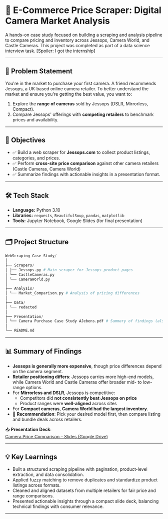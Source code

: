 # 🛒 E-Commerce Price Scraper: Digital Camera Market Analysis

A hands-on case study focused on building a scraping and analysis pipeline to compare pricing and inventory across Jessops, Camera World, and Castle Cameras. 
This project was completed as part of a data science interview task. [Spoiler: I got the internship]

---

## 🧠 Problem Statement

You're in the market to purchase your first camera. A friend recommends Jessops, a UK-based online camera retailer. To better understand the market and ensure you're getting the best value, you want to:

1. Explore the **range of cameras** sold by Jessops (DSLR, Mirrorless, Compact).
2. Compare Jessops' offerings with **competing retailers** to benchmark prices and availability.

---

## 🎯 Objectives

- ✅ Build a web scraper for **Jessops.com** to collect product listings, categories, and prices.
- ✅ Perform **cross-site price comparison** against other camera retailers (Castle Cameras, Camera World)
- ✅ Summarize findings with actionable insights in a presentation format.

---

## 🛠️ Tech Stack

- **Language:** Python 3.10  
- **Libraries:** `requests`, `BeautifulSoup`, `pandas`, `matplotlib`  
- **Tools:** Jupyter Notebook, Google Slides (for final presentation)

---

## 🗂️ Project Structure

```python
WebScraping-Case-Study/
│
├── Scrapers/
│ ├── Jessops.py # Main scraper for Jessops product pages
│ └── CastleCameras.py
│ └── CameraWorld.py
│
├── Analysis/
│ └── Market_Comparison.py # Analysis of pricing differences
│
├── Data/
│ └── redacted
│
├── Presentation/
│ └── Camera Purchase Case Study AJebens.pdf # Summary of findings (also linked below)
│
└── README.md
```

---

## 📊 Summary of Findings

- **Jessops is generally more expensive**, though price differences depend on the camera segment.  
- **Retailer positioning differs**: Jessops carries more high-end models, while Camera World and Castle Cameras offer broader mid- to low-range options.  
- For **Mirrorless and DSLR**, Jessops is competitive:
  - Competitors did **not consistently beat Jessops on price**
  - Product ranges were **well-aligned** across sites
- For **Compact cameras**, **Camera World had the largest inventory**.
- 📌 **Recommendation**: Pick your desired model first, then compare listing and bundle deals across retailers.

📥 **Presentation Deck**:  
[Camera Price Comparison – Slides (Google Drive)](https://drive.google.com/file/d/1Uz_V7RUZNYn5lq0x1lrRTn2dlCopDwao/view?usp=sharing)

---

## 💡 Key Learnings

- Built a structured scraping pipeline with pagination, product-level extraction, and data consolidation.
- Applied fuzzy matching to remove duplicates and standardize product listings across formats.
- Cleaned and aligned datasets from multiple retailers for fair price and range comparisons.
- Presented actionable insights through a compact slide deck, balancing technical findings with consumer relevance.
---

